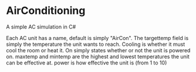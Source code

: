 # AirConditioning
A simple AC simulation in C#

Each AC unit has a name, default is simply "AirCon".
The targettemp field is simply the temperature the unit wants to reach.
Cooling is whether it must cool the room or heat it.
On simply states whether or not the unit is powered on.
maxtemp and mintemp are the highest and lowest temperatures the unit can be effective at.
power is how effective the unit is (from 1 to 10)
